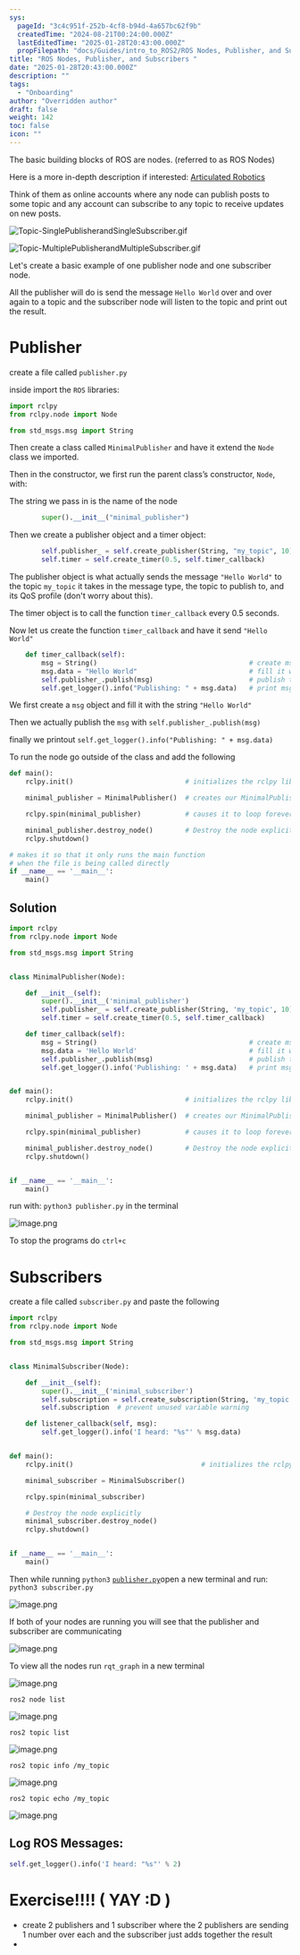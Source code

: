 ```yaml
---
sys:
  pageId: "3c4c951f-252b-4cf8-b94d-4a657bc62f9b"
  createdTime: "2024-08-21T00:24:00.000Z"
  lastEditedTime: "2025-01-28T20:43:00.000Z"
  propFilepath: "docs/Guides/intro_to_ROS2/ROS Nodes, Publisher, and Subscribers .md"
title: "ROS Nodes, Publisher, and Subscribers "
date: "2025-01-28T20:43:00.000Z"
description: ""
tags:
  - "Onboarding"
author: "Overridden author"
draft: false
weight: 142
toc: false
icon: ""
---
```


The basic building blocks of ROS are nodes. (referred to as ROS Nodes)

Here is a more in-depth description if interested: [Articulated Robotics](https://articulatedrobotics.xyz/tutorials/ready-for-ros/ros-overview#2-nodes)

Think of them as online accounts where any node can publish posts to some topic and any account can subscribe to any topic to receive updates on new posts.

![Topic-SinglePublisherandSingleSubscriber.gif](https://docs.ros.org/en/humble/_images/Topic-SinglePublisherandSingleSubscriber.gif)

![Topic-MultiplePublisherandMultipleSubscriber.gif](https://docs.ros.org/en/humble/_images/Topic-MultiplePublisherandMultipleSubscriber.gif)

Let's create a basic example of one publisher node and one subscriber node.

All the publisher will do is send the message `Hello World` over and over again to a topic and the subscriber node will listen to the topic and print out the result.

# Publisher

create a file called `publisher.py` 

inside import the `ROS` libraries:

```python
import rclpy
from rclpy.node import Node

from std_msgs.msg import String
```

Then create a class called `MinimalPublisher` and have it extend the `Node` class we imported.

Then in the constructor, we first run the parent class’s constructor, `Node`, with:

The string we pass in is the name of the node

```python
        super().__init__("minimal_publisher")
```

Then we create a publisher object and a timer object:

```python
        self.publisher_ = self.create_publisher(String, "my_topic", 10)
        self.timer = self.create_timer(0.5, self.timer_callback)
```

The publisher object is what actually sends the message `"Hello World"` to the topic `my_topic` it takes in the message type, the topic to publish to, and its QoS profile (don't worry about this).

The timer object is to call the function `timer_callback` every 0.5 seconds.

Now let us create the function `timer_callback` and have it send `"Hello World"`

```python
    def timer_callback(self):
        msg = String()                                      # create msg object
        msg.data = "Hello World"                            # fill it with data
        self.publisher_.publish(msg)                        # publish the message
        self.get_logger().info("Publishing: " + msg.data)   # print msg
```

We first create a `msg` object and fill it with the string `"Hello World"`

Then we actually publish the `msg` with `self.publisher_.publish(msg)`

finally we printout `self.get_logger().info("Publishing: " + msg.data)`

To run the node go outside of the class and add the following

```python
def main():
    rclpy.init()                            # initializes the rclpy library

    minimal_publisher = MinimalPublisher()  # creates our MinimalPublisher object

    rclpy.spin(minimal_publisher)           # causes it to loop forever

    minimal_publisher.destroy_node()        # Destroy the node explicitly
    rclpy.shutdown()

# makes it so that it only runs the main function
# when the file is being called directly
if __name__ == '__main__': 
    main()
```

## Solution

```python
import rclpy
from rclpy.node import Node

from std_msgs.msg import String


class MinimalPublisher(Node):

    def __init__(self):
        super().__init__('minimal_publisher')
        self.publisher_ = self.create_publisher(String, 'my_topic', 10)
        self.timer = self.create_timer(0.5, self.timer_callback)

    def timer_callback(self):
        msg = String()                                      # create msg object
        msg.data = 'Hello World'                            # fill it with data
        self.publisher_.publish(msg)                        # publish the message
        self.get_logger().info('Publishing: ' + msg.data)   # print msg


def main():
    rclpy.init()                            # initializes the rclpy library

    minimal_publisher = MinimalPublisher()  # creates our MinimalPublisher object

    rclpy.spin(minimal_publisher)           # causes it to loop forever

    minimal_publisher.destroy_node()        # Destroy the node explicitly
    rclpy.shutdown()


if __name__ == '__main__':
    main()
```

run with: `python3 publisher.py` in the terminal

![image.png](https://prod-files-secure.s3.us-west-2.amazonaws.com/d518164a-d88e-44d1-a4ee-3adb3bd8bce0/9214accb-ad5b-44f1-a31c-b3167c59138b/image.png?X-Amz-Algorithm=AWS4-HMAC-SHA256&X-Amz-Content-Sha256=UNSIGNED-PAYLOAD&X-Amz-Credential=ASIAZI2LB466YGFNGDRJ%2F20250214%2Fus-west-2%2Fs3%2Faws4_request&X-Amz-Date=20250214T140731Z&X-Amz-Expires=3600&X-Amz-Security-Token=IQoJb3JpZ2luX2VjEAUaCXVzLXdlc3QtMiJGMEQCIAxJhiCeZavksQAHMnUKt3lyS6kBJ2oFyUA%2Bw6h%2BKY82AiB9McYh5sGiGlXKThbidCJ7RADhrBru5siAzFoGW%2BZJaSr%2FAwgtEAAaDDYzNzQyMzE4MzgwNSIMz%2FNhtVDapP8LJkNmKtwDFz9CHUNW4GNQ9rXGmHXXDr%2FQ97Nslk58mZm%2BNRlZEGKUxu%2BrICofSR9PktcxORXh35fSG6pKM0HJm6UElKWMLGm8%2FEjgqcX041WUAlRI0RQ2OdhBIKBD2C7OX67DS9YjnQvbHnx%2FWromdfl%2F9otcwxyjgrGqhr5I%2F2qBb2KtpvFKGmtTXA9AixyOgDKDfWknAoq51KNtWwIX6I4HQRDeN%2BGBfGQetUYfQoQhgRc5vaiC4%2Fg2cxlPXdq2AYTdk%2B%2FKG5jU%2FhDrk871s2S4w3RfvhOsvCxSGevv%2FDBKMV%2F4GpOXhR7w1%2FgvCtUtjvdkF0jVfMY%2FCeOiC48DlcnaaHM8yXuPRJFaspAq0JsNWnuDQekZ%2FLWfS1F3Hwd0fXDTHaFsKmJzKgw2%2B0%2Bur1cryEp6NO%2BHEUYKNu4rtHpLkPi%2B0%2FUxNfSRYZNWvK31DnUus1n%2F0%2FOizE3U%2BvQsclBPesV7IQMVWVxdjKjCpvafIzsT%2FIc8WI%2BjMHStuzOiYMXjDJ91tdxlR%2FxyFn1JQkTo3H8si1ucYfiNn4USltJ4A5hPM%2BQfMMDxEZrbRCfyotTzxf6%2BXP%2FubKC5ExhdFhpi%2BzqA4amgPaR%2F%2FGN%2FNdBsukHbediPToZxH3YM0rqnG9ww9eq8vQY6pgEajzhh%2B%2F7dwL7PfnNRQ5akhqb8DBQcWApwh1%2Fo242ghHOFEpmbPH3PjeldNICdZWvDrzkWjipk8jPICiMj%2Bg98MuBawt4dbF7nUVgp9qY9ofqKf5jSu5lAlzFzKC1mNi1tY6Sz9LvisoOkF%2B9JdGj7%2FHKwHAn6Xccqq2mVnYAxuFleIfLqVNCEyv9yUTfwyrpZQmsvifA6EWDHunb%2FfczHrMJEnmW7&X-Amz-Signature=a169faacda48afe9fead0e660e5e4c97a55c045e40d7bd93941b63c813250a35&X-Amz-SignedHeaders=host&x-id=GetObject)

To stop the programs do `ctrl+c`

# Subscribers

create a file called `subscriber.py` and paste the following

```python
import rclpy
from rclpy.node import Node

from std_msgs.msg import String


class MinimalSubscriber(Node):

    def __init__(self):
        super().__init__('minimal_subscriber')
        self.subscription = self.create_subscription(String, 'my_topic', self.listener_callback, 10)
        self.subscription  # prevent unused variable warning

    def listener_callback(self, msg):
        self.get_logger().info('I heard: "%s"' % msg.data)


def main():
    rclpy.init()                                # initializes the rclpy library

    minimal_subscriber = MinimalSubscriber()

    rclpy.spin(minimal_subscriber)

    # Destroy the node explicitly
    minimal_subscriber.destroy_node()
    rclpy.shutdown()


if __name__ == '__main__':
    main()
```

Then while running `python3` [`publisher.py`](http://publisher.py/)open a new terminal and run: `python3 subscriber.py` 

![image.png](https://prod-files-secure.s3.us-west-2.amazonaws.com/d518164a-d88e-44d1-a4ee-3adb3bd8bce0/611fccf2-c738-4dbd-94e9-98f209092866/image.png?X-Amz-Algorithm=AWS4-HMAC-SHA256&X-Amz-Content-Sha256=UNSIGNED-PAYLOAD&X-Amz-Credential=ASIAZI2LB466YGFNGDRJ%2F20250214%2Fus-west-2%2Fs3%2Faws4_request&X-Amz-Date=20250214T140731Z&X-Amz-Expires=3600&X-Amz-Security-Token=IQoJb3JpZ2luX2VjEAUaCXVzLXdlc3QtMiJGMEQCIAxJhiCeZavksQAHMnUKt3lyS6kBJ2oFyUA%2Bw6h%2BKY82AiB9McYh5sGiGlXKThbidCJ7RADhrBru5siAzFoGW%2BZJaSr%2FAwgtEAAaDDYzNzQyMzE4MzgwNSIMz%2FNhtVDapP8LJkNmKtwDFz9CHUNW4GNQ9rXGmHXXDr%2FQ97Nslk58mZm%2BNRlZEGKUxu%2BrICofSR9PktcxORXh35fSG6pKM0HJm6UElKWMLGm8%2FEjgqcX041WUAlRI0RQ2OdhBIKBD2C7OX67DS9YjnQvbHnx%2FWromdfl%2F9otcwxyjgrGqhr5I%2F2qBb2KtpvFKGmtTXA9AixyOgDKDfWknAoq51KNtWwIX6I4HQRDeN%2BGBfGQetUYfQoQhgRc5vaiC4%2Fg2cxlPXdq2AYTdk%2B%2FKG5jU%2FhDrk871s2S4w3RfvhOsvCxSGevv%2FDBKMV%2F4GpOXhR7w1%2FgvCtUtjvdkF0jVfMY%2FCeOiC48DlcnaaHM8yXuPRJFaspAq0JsNWnuDQekZ%2FLWfS1F3Hwd0fXDTHaFsKmJzKgw2%2B0%2Bur1cryEp6NO%2BHEUYKNu4rtHpLkPi%2B0%2FUxNfSRYZNWvK31DnUus1n%2F0%2FOizE3U%2BvQsclBPesV7IQMVWVxdjKjCpvafIzsT%2FIc8WI%2BjMHStuzOiYMXjDJ91tdxlR%2FxyFn1JQkTo3H8si1ucYfiNn4USltJ4A5hPM%2BQfMMDxEZrbRCfyotTzxf6%2BXP%2FubKC5ExhdFhpi%2BzqA4amgPaR%2F%2FGN%2FNdBsukHbediPToZxH3YM0rqnG9ww9eq8vQY6pgEajzhh%2B%2F7dwL7PfnNRQ5akhqb8DBQcWApwh1%2Fo242ghHOFEpmbPH3PjeldNICdZWvDrzkWjipk8jPICiMj%2Bg98MuBawt4dbF7nUVgp9qY9ofqKf5jSu5lAlzFzKC1mNi1tY6Sz9LvisoOkF%2B9JdGj7%2FHKwHAn6Xccqq2mVnYAxuFleIfLqVNCEyv9yUTfwyrpZQmsvifA6EWDHunb%2FfczHrMJEnmW7&X-Amz-Signature=758cca73a3e895b89109864fc213047782e4378274ac184f56dc3683a8c716d8&X-Amz-SignedHeaders=host&x-id=GetObject)

If both of your nodes are running you will see that the publisher and subscriber are communicating

![image.png](https://prod-files-secure.s3.us-west-2.amazonaws.com/d518164a-d88e-44d1-a4ee-3adb3bd8bce0/eea428b5-1cf0-43bb-a30b-81cbaf6c5c78/image.png?X-Amz-Algorithm=AWS4-HMAC-SHA256&X-Amz-Content-Sha256=UNSIGNED-PAYLOAD&X-Amz-Credential=ASIAZI2LB466YGFNGDRJ%2F20250214%2Fus-west-2%2Fs3%2Faws4_request&X-Amz-Date=20250214T140731Z&X-Amz-Expires=3600&X-Amz-Security-Token=IQoJb3JpZ2luX2VjEAUaCXVzLXdlc3QtMiJGMEQCIAxJhiCeZavksQAHMnUKt3lyS6kBJ2oFyUA%2Bw6h%2BKY82AiB9McYh5sGiGlXKThbidCJ7RADhrBru5siAzFoGW%2BZJaSr%2FAwgtEAAaDDYzNzQyMzE4MzgwNSIMz%2FNhtVDapP8LJkNmKtwDFz9CHUNW4GNQ9rXGmHXXDr%2FQ97Nslk58mZm%2BNRlZEGKUxu%2BrICofSR9PktcxORXh35fSG6pKM0HJm6UElKWMLGm8%2FEjgqcX041WUAlRI0RQ2OdhBIKBD2C7OX67DS9YjnQvbHnx%2FWromdfl%2F9otcwxyjgrGqhr5I%2F2qBb2KtpvFKGmtTXA9AixyOgDKDfWknAoq51KNtWwIX6I4HQRDeN%2BGBfGQetUYfQoQhgRc5vaiC4%2Fg2cxlPXdq2AYTdk%2B%2FKG5jU%2FhDrk871s2S4w3RfvhOsvCxSGevv%2FDBKMV%2F4GpOXhR7w1%2FgvCtUtjvdkF0jVfMY%2FCeOiC48DlcnaaHM8yXuPRJFaspAq0JsNWnuDQekZ%2FLWfS1F3Hwd0fXDTHaFsKmJzKgw2%2B0%2Bur1cryEp6NO%2BHEUYKNu4rtHpLkPi%2B0%2FUxNfSRYZNWvK31DnUus1n%2F0%2FOizE3U%2BvQsclBPesV7IQMVWVxdjKjCpvafIzsT%2FIc8WI%2BjMHStuzOiYMXjDJ91tdxlR%2FxyFn1JQkTo3H8si1ucYfiNn4USltJ4A5hPM%2BQfMMDxEZrbRCfyotTzxf6%2BXP%2FubKC5ExhdFhpi%2BzqA4amgPaR%2F%2FGN%2FNdBsukHbediPToZxH3YM0rqnG9ww9eq8vQY6pgEajzhh%2B%2F7dwL7PfnNRQ5akhqb8DBQcWApwh1%2Fo242ghHOFEpmbPH3PjeldNICdZWvDrzkWjipk8jPICiMj%2Bg98MuBawt4dbF7nUVgp9qY9ofqKf5jSu5lAlzFzKC1mNi1tY6Sz9LvisoOkF%2B9JdGj7%2FHKwHAn6Xccqq2mVnYAxuFleIfLqVNCEyv9yUTfwyrpZQmsvifA6EWDHunb%2FfczHrMJEnmW7&X-Amz-Signature=881e64458d444d65d0354eff4c495fbd41f34e4135fe9b293c9bb173d08c9436&X-Amz-SignedHeaders=host&x-id=GetObject)

To view all the nodes run `rqt_graph` in a new terminal

![image.png](https://prod-files-secure.s3.us-west-2.amazonaws.com/d518164a-d88e-44d1-a4ee-3adb3bd8bce0/1d98e964-4318-4d62-b5c4-8c8f78368598/image.png?X-Amz-Algorithm=AWS4-HMAC-SHA256&X-Amz-Content-Sha256=UNSIGNED-PAYLOAD&X-Amz-Credential=ASIAZI2LB466YGFNGDRJ%2F20250214%2Fus-west-2%2Fs3%2Faws4_request&X-Amz-Date=20250214T140731Z&X-Amz-Expires=3600&X-Amz-Security-Token=IQoJb3JpZ2luX2VjEAUaCXVzLXdlc3QtMiJGMEQCIAxJhiCeZavksQAHMnUKt3lyS6kBJ2oFyUA%2Bw6h%2BKY82AiB9McYh5sGiGlXKThbidCJ7RADhrBru5siAzFoGW%2BZJaSr%2FAwgtEAAaDDYzNzQyMzE4MzgwNSIMz%2FNhtVDapP8LJkNmKtwDFz9CHUNW4GNQ9rXGmHXXDr%2FQ97Nslk58mZm%2BNRlZEGKUxu%2BrICofSR9PktcxORXh35fSG6pKM0HJm6UElKWMLGm8%2FEjgqcX041WUAlRI0RQ2OdhBIKBD2C7OX67DS9YjnQvbHnx%2FWromdfl%2F9otcwxyjgrGqhr5I%2F2qBb2KtpvFKGmtTXA9AixyOgDKDfWknAoq51KNtWwIX6I4HQRDeN%2BGBfGQetUYfQoQhgRc5vaiC4%2Fg2cxlPXdq2AYTdk%2B%2FKG5jU%2FhDrk871s2S4w3RfvhOsvCxSGevv%2FDBKMV%2F4GpOXhR7w1%2FgvCtUtjvdkF0jVfMY%2FCeOiC48DlcnaaHM8yXuPRJFaspAq0JsNWnuDQekZ%2FLWfS1F3Hwd0fXDTHaFsKmJzKgw2%2B0%2Bur1cryEp6NO%2BHEUYKNu4rtHpLkPi%2B0%2FUxNfSRYZNWvK31DnUus1n%2F0%2FOizE3U%2BvQsclBPesV7IQMVWVxdjKjCpvafIzsT%2FIc8WI%2BjMHStuzOiYMXjDJ91tdxlR%2FxyFn1JQkTo3H8si1ucYfiNn4USltJ4A5hPM%2BQfMMDxEZrbRCfyotTzxf6%2BXP%2FubKC5ExhdFhpi%2BzqA4amgPaR%2F%2FGN%2FNdBsukHbediPToZxH3YM0rqnG9ww9eq8vQY6pgEajzhh%2B%2F7dwL7PfnNRQ5akhqb8DBQcWApwh1%2Fo242ghHOFEpmbPH3PjeldNICdZWvDrzkWjipk8jPICiMj%2Bg98MuBawt4dbF7nUVgp9qY9ofqKf5jSu5lAlzFzKC1mNi1tY6Sz9LvisoOkF%2B9JdGj7%2FHKwHAn6Xccqq2mVnYAxuFleIfLqVNCEyv9yUTfwyrpZQmsvifA6EWDHunb%2FfczHrMJEnmW7&X-Amz-Signature=0c5114897d74c05916341a8f8784426195944103aff33e60058d18912395c648&X-Amz-SignedHeaders=host&x-id=GetObject)

`ros2 node list`

![image.png](https://prod-files-secure.s3.us-west-2.amazonaws.com/d518164a-d88e-44d1-a4ee-3adb3bd8bce0/680ac8cf-e6d9-4164-9ece-5b9a6fccffee/image.png?X-Amz-Algorithm=AWS4-HMAC-SHA256&X-Amz-Content-Sha256=UNSIGNED-PAYLOAD&X-Amz-Credential=ASIAZI2LB466YGFNGDRJ%2F20250214%2Fus-west-2%2Fs3%2Faws4_request&X-Amz-Date=20250214T140731Z&X-Amz-Expires=3600&X-Amz-Security-Token=IQoJb3JpZ2luX2VjEAUaCXVzLXdlc3QtMiJGMEQCIAxJhiCeZavksQAHMnUKt3lyS6kBJ2oFyUA%2Bw6h%2BKY82AiB9McYh5sGiGlXKThbidCJ7RADhrBru5siAzFoGW%2BZJaSr%2FAwgtEAAaDDYzNzQyMzE4MzgwNSIMz%2FNhtVDapP8LJkNmKtwDFz9CHUNW4GNQ9rXGmHXXDr%2FQ97Nslk58mZm%2BNRlZEGKUxu%2BrICofSR9PktcxORXh35fSG6pKM0HJm6UElKWMLGm8%2FEjgqcX041WUAlRI0RQ2OdhBIKBD2C7OX67DS9YjnQvbHnx%2FWromdfl%2F9otcwxyjgrGqhr5I%2F2qBb2KtpvFKGmtTXA9AixyOgDKDfWknAoq51KNtWwIX6I4HQRDeN%2BGBfGQetUYfQoQhgRc5vaiC4%2Fg2cxlPXdq2AYTdk%2B%2FKG5jU%2FhDrk871s2S4w3RfvhOsvCxSGevv%2FDBKMV%2F4GpOXhR7w1%2FgvCtUtjvdkF0jVfMY%2FCeOiC48DlcnaaHM8yXuPRJFaspAq0JsNWnuDQekZ%2FLWfS1F3Hwd0fXDTHaFsKmJzKgw2%2B0%2Bur1cryEp6NO%2BHEUYKNu4rtHpLkPi%2B0%2FUxNfSRYZNWvK31DnUus1n%2F0%2FOizE3U%2BvQsclBPesV7IQMVWVxdjKjCpvafIzsT%2FIc8WI%2BjMHStuzOiYMXjDJ91tdxlR%2FxyFn1JQkTo3H8si1ucYfiNn4USltJ4A5hPM%2BQfMMDxEZrbRCfyotTzxf6%2BXP%2FubKC5ExhdFhpi%2BzqA4amgPaR%2F%2FGN%2FNdBsukHbediPToZxH3YM0rqnG9ww9eq8vQY6pgEajzhh%2B%2F7dwL7PfnNRQ5akhqb8DBQcWApwh1%2Fo242ghHOFEpmbPH3PjeldNICdZWvDrzkWjipk8jPICiMj%2Bg98MuBawt4dbF7nUVgp9qY9ofqKf5jSu5lAlzFzKC1mNi1tY6Sz9LvisoOkF%2B9JdGj7%2FHKwHAn6Xccqq2mVnYAxuFleIfLqVNCEyv9yUTfwyrpZQmsvifA6EWDHunb%2FfczHrMJEnmW7&X-Amz-Signature=352c5918b6442a2b9f36a33ce063721240ecc11bcdc7f9c718403f6412a25ddb&X-Amz-SignedHeaders=host&x-id=GetObject)

`ros2 topic list`

![image.png](https://prod-files-secure.s3.us-west-2.amazonaws.com/d518164a-d88e-44d1-a4ee-3adb3bd8bce0/eee2ebe1-27ef-4a4a-96fb-2ca54126fb29/image.png?X-Amz-Algorithm=AWS4-HMAC-SHA256&X-Amz-Content-Sha256=UNSIGNED-PAYLOAD&X-Amz-Credential=ASIAZI2LB466YGFNGDRJ%2F20250214%2Fus-west-2%2Fs3%2Faws4_request&X-Amz-Date=20250214T140731Z&X-Amz-Expires=3600&X-Amz-Security-Token=IQoJb3JpZ2luX2VjEAUaCXVzLXdlc3QtMiJGMEQCIAxJhiCeZavksQAHMnUKt3lyS6kBJ2oFyUA%2Bw6h%2BKY82AiB9McYh5sGiGlXKThbidCJ7RADhrBru5siAzFoGW%2BZJaSr%2FAwgtEAAaDDYzNzQyMzE4MzgwNSIMz%2FNhtVDapP8LJkNmKtwDFz9CHUNW4GNQ9rXGmHXXDr%2FQ97Nslk58mZm%2BNRlZEGKUxu%2BrICofSR9PktcxORXh35fSG6pKM0HJm6UElKWMLGm8%2FEjgqcX041WUAlRI0RQ2OdhBIKBD2C7OX67DS9YjnQvbHnx%2FWromdfl%2F9otcwxyjgrGqhr5I%2F2qBb2KtpvFKGmtTXA9AixyOgDKDfWknAoq51KNtWwIX6I4HQRDeN%2BGBfGQetUYfQoQhgRc5vaiC4%2Fg2cxlPXdq2AYTdk%2B%2FKG5jU%2FhDrk871s2S4w3RfvhOsvCxSGevv%2FDBKMV%2F4GpOXhR7w1%2FgvCtUtjvdkF0jVfMY%2FCeOiC48DlcnaaHM8yXuPRJFaspAq0JsNWnuDQekZ%2FLWfS1F3Hwd0fXDTHaFsKmJzKgw2%2B0%2Bur1cryEp6NO%2BHEUYKNu4rtHpLkPi%2B0%2FUxNfSRYZNWvK31DnUus1n%2F0%2FOizE3U%2BvQsclBPesV7IQMVWVxdjKjCpvafIzsT%2FIc8WI%2BjMHStuzOiYMXjDJ91tdxlR%2FxyFn1JQkTo3H8si1ucYfiNn4USltJ4A5hPM%2BQfMMDxEZrbRCfyotTzxf6%2BXP%2FubKC5ExhdFhpi%2BzqA4amgPaR%2F%2FGN%2FNdBsukHbediPToZxH3YM0rqnG9ww9eq8vQY6pgEajzhh%2B%2F7dwL7PfnNRQ5akhqb8DBQcWApwh1%2Fo242ghHOFEpmbPH3PjeldNICdZWvDrzkWjipk8jPICiMj%2Bg98MuBawt4dbF7nUVgp9qY9ofqKf5jSu5lAlzFzKC1mNi1tY6Sz9LvisoOkF%2B9JdGj7%2FHKwHAn6Xccqq2mVnYAxuFleIfLqVNCEyv9yUTfwyrpZQmsvifA6EWDHunb%2FfczHrMJEnmW7&X-Amz-Signature=adb5fd0f1645e338e6dab67cd7306c478ac7d8251173b9db98a98bf1310348a5&X-Amz-SignedHeaders=host&x-id=GetObject)

`ros2 topic info /my_topic`

![image.png](https://prod-files-secure.s3.us-west-2.amazonaws.com/d518164a-d88e-44d1-a4ee-3adb3bd8bce0/6288ef12-cb9e-406f-b9eb-65feed3a9011/image.png?X-Amz-Algorithm=AWS4-HMAC-SHA256&X-Amz-Content-Sha256=UNSIGNED-PAYLOAD&X-Amz-Credential=ASIAZI2LB466YGFNGDRJ%2F20250214%2Fus-west-2%2Fs3%2Faws4_request&X-Amz-Date=20250214T140731Z&X-Amz-Expires=3600&X-Amz-Security-Token=IQoJb3JpZ2luX2VjEAUaCXVzLXdlc3QtMiJGMEQCIAxJhiCeZavksQAHMnUKt3lyS6kBJ2oFyUA%2Bw6h%2BKY82AiB9McYh5sGiGlXKThbidCJ7RADhrBru5siAzFoGW%2BZJaSr%2FAwgtEAAaDDYzNzQyMzE4MzgwNSIMz%2FNhtVDapP8LJkNmKtwDFz9CHUNW4GNQ9rXGmHXXDr%2FQ97Nslk58mZm%2BNRlZEGKUxu%2BrICofSR9PktcxORXh35fSG6pKM0HJm6UElKWMLGm8%2FEjgqcX041WUAlRI0RQ2OdhBIKBD2C7OX67DS9YjnQvbHnx%2FWromdfl%2F9otcwxyjgrGqhr5I%2F2qBb2KtpvFKGmtTXA9AixyOgDKDfWknAoq51KNtWwIX6I4HQRDeN%2BGBfGQetUYfQoQhgRc5vaiC4%2Fg2cxlPXdq2AYTdk%2B%2FKG5jU%2FhDrk871s2S4w3RfvhOsvCxSGevv%2FDBKMV%2F4GpOXhR7w1%2FgvCtUtjvdkF0jVfMY%2FCeOiC48DlcnaaHM8yXuPRJFaspAq0JsNWnuDQekZ%2FLWfS1F3Hwd0fXDTHaFsKmJzKgw2%2B0%2Bur1cryEp6NO%2BHEUYKNu4rtHpLkPi%2B0%2FUxNfSRYZNWvK31DnUus1n%2F0%2FOizE3U%2BvQsclBPesV7IQMVWVxdjKjCpvafIzsT%2FIc8WI%2BjMHStuzOiYMXjDJ91tdxlR%2FxyFn1JQkTo3H8si1ucYfiNn4USltJ4A5hPM%2BQfMMDxEZrbRCfyotTzxf6%2BXP%2FubKC5ExhdFhpi%2BzqA4amgPaR%2F%2FGN%2FNdBsukHbediPToZxH3YM0rqnG9ww9eq8vQY6pgEajzhh%2B%2F7dwL7PfnNRQ5akhqb8DBQcWApwh1%2Fo242ghHOFEpmbPH3PjeldNICdZWvDrzkWjipk8jPICiMj%2Bg98MuBawt4dbF7nUVgp9qY9ofqKf5jSu5lAlzFzKC1mNi1tY6Sz9LvisoOkF%2B9JdGj7%2FHKwHAn6Xccqq2mVnYAxuFleIfLqVNCEyv9yUTfwyrpZQmsvifA6EWDHunb%2FfczHrMJEnmW7&X-Amz-Signature=6b1c69c1f5b4711b3f803a9478d626d14d4491e8aa96a1e809e565b9518952a3&X-Amz-SignedHeaders=host&x-id=GetObject)

`ros2 topic echo /my_topic`

![image.png](https://prod-files-secure.s3.us-west-2.amazonaws.com/d518164a-d88e-44d1-a4ee-3adb3bd8bce0/0a6fcb4d-422d-4a6c-a803-749ef4adf2c6/image.png?X-Amz-Algorithm=AWS4-HMAC-SHA256&X-Amz-Content-Sha256=UNSIGNED-PAYLOAD&X-Amz-Credential=ASIAZI2LB466YGFNGDRJ%2F20250214%2Fus-west-2%2Fs3%2Faws4_request&X-Amz-Date=20250214T140731Z&X-Amz-Expires=3600&X-Amz-Security-Token=IQoJb3JpZ2luX2VjEAUaCXVzLXdlc3QtMiJGMEQCIAxJhiCeZavksQAHMnUKt3lyS6kBJ2oFyUA%2Bw6h%2BKY82AiB9McYh5sGiGlXKThbidCJ7RADhrBru5siAzFoGW%2BZJaSr%2FAwgtEAAaDDYzNzQyMzE4MzgwNSIMz%2FNhtVDapP8LJkNmKtwDFz9CHUNW4GNQ9rXGmHXXDr%2FQ97Nslk58mZm%2BNRlZEGKUxu%2BrICofSR9PktcxORXh35fSG6pKM0HJm6UElKWMLGm8%2FEjgqcX041WUAlRI0RQ2OdhBIKBD2C7OX67DS9YjnQvbHnx%2FWromdfl%2F9otcwxyjgrGqhr5I%2F2qBb2KtpvFKGmtTXA9AixyOgDKDfWknAoq51KNtWwIX6I4HQRDeN%2BGBfGQetUYfQoQhgRc5vaiC4%2Fg2cxlPXdq2AYTdk%2B%2FKG5jU%2FhDrk871s2S4w3RfvhOsvCxSGevv%2FDBKMV%2F4GpOXhR7w1%2FgvCtUtjvdkF0jVfMY%2FCeOiC48DlcnaaHM8yXuPRJFaspAq0JsNWnuDQekZ%2FLWfS1F3Hwd0fXDTHaFsKmJzKgw2%2B0%2Bur1cryEp6NO%2BHEUYKNu4rtHpLkPi%2B0%2FUxNfSRYZNWvK31DnUus1n%2F0%2FOizE3U%2BvQsclBPesV7IQMVWVxdjKjCpvafIzsT%2FIc8WI%2BjMHStuzOiYMXjDJ91tdxlR%2FxyFn1JQkTo3H8si1ucYfiNn4USltJ4A5hPM%2BQfMMDxEZrbRCfyotTzxf6%2BXP%2FubKC5ExhdFhpi%2BzqA4amgPaR%2F%2FGN%2FNdBsukHbediPToZxH3YM0rqnG9ww9eq8vQY6pgEajzhh%2B%2F7dwL7PfnNRQ5akhqb8DBQcWApwh1%2Fo242ghHOFEpmbPH3PjeldNICdZWvDrzkWjipk8jPICiMj%2Bg98MuBawt4dbF7nUVgp9qY9ofqKf5jSu5lAlzFzKC1mNi1tY6Sz9LvisoOkF%2B9JdGj7%2FHKwHAn6Xccqq2mVnYAxuFleIfLqVNCEyv9yUTfwyrpZQmsvifA6EWDHunb%2FfczHrMJEnmW7&X-Amz-Signature=3be0f5cfd4fb2e84a30bdaa882a449e9ea6f12b71d1341c05a8ff5e17db80d2b&X-Amz-SignedHeaders=host&x-id=GetObject)

## Log ROS Messages:

```python
self.get_logger().info('I heard: "%s"' % 2)
```

# Exercise!!!! ( YAY :D )

- create 2 publishers and 1 subscriber where the 2 publishers are sending 1 number over each and the subscriber just adds together the result
- 

